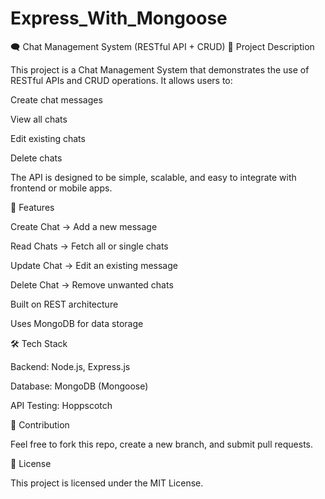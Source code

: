 # Express_With_Mongoose
🗨️ Chat Management System (RESTful API + CRUD)
📌 Project Description

This project is a Chat Management System that demonstrates the use of RESTful APIs and CRUD operations.
It allows users to:

Create chat messages

View all chats

Edit existing chats

Delete chats

The API is designed to be simple, scalable, and easy to integrate with frontend or mobile apps.

🚀 Features

Create Chat → Add a new message

Read Chats → Fetch all or single chats

Update Chat → Edit an existing message

Delete Chat → Remove unwanted chats

Built on REST architecture

Uses MongoDB for data storage

🛠️ Tech Stack

Backend: Node.js, Express.js

Database: MongoDB (Mongoose)

API Testing: Hoppscotch

🤝 Contribution

Feel free to fork this repo, create a new branch, and submit pull requests.

📜 License

This project is licensed under the MIT License.